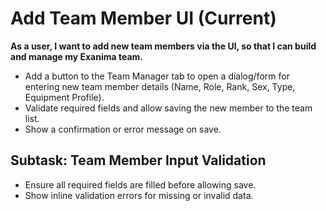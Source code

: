 # Add Team Member UI (Current)

**As a user, I want to add new team members via the UI, so that I can build and manage my Exanima team.**
- Add a button to the Team Manager tab to open a dialog/form for entering new team member details (Name, Role, Rank, Sex, Type, Equipment Profile).
- Validate required fields and allow saving the new member to the team list.
- Show a confirmation or error message on save.

## Subtask: Team Member Input Validation
- Ensure all required fields are filled before allowing save.
- Show inline validation errors for missing or invalid data.

